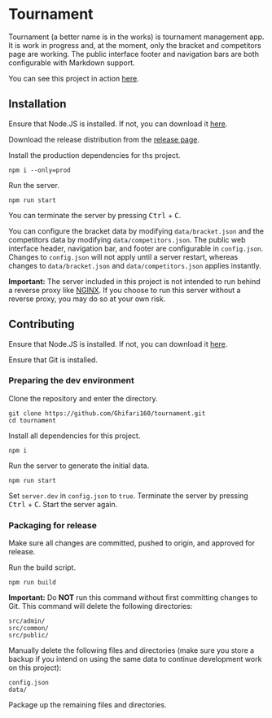 # Tournament

Tournament (a better name is in the works) is tournament management app. It is work in progress
and, at the moment, only the bracket and competitors page are working. The public interface footer
and navigation bars are both configurable with Markdown support.

You can see this project in action [here](https://tournament.ghifari160.com/).

## Installation

Ensure that Node.JS is installed. If not, you can download it [here](https://nodejs.org/en/).

Download the release distribution from the
[release page](https://github.com/Ghifari160/tournament/releases).

Install the production dependencies for ths project.

``` shell
npm i --only=prod
```

Run the server.

``` shell
npm run start
```

You can terminate the server by pressing <kbd>Ctrl</kbd> + <kbd>C</kbd>.

You can configure the bracket data by modifying `data/bracket.json` and the competitors data by
modifying `data/competitors.json`. The public web interface header, navigation bar, and footer are
configurable in `config.json`. Changes to `config.json` will not apply until a server restart,
whereas changes to `data/bracket.json` and `data/competitors.json` applies instantly.

**Important:** The server included in this project is not intended to run behind a reverse proxy like
[NGINX](https://www.nginx.com/). If you choose to run this server without a reverse proxy, you may do
so at your own risk.

## Contributing

Ensure that Node.JS is installed. If not, you can download it [here](https://nodejs.org/en/).

Ensure that Git is installed.

### Preparing the dev environment

Clone the repository and enter the directory.

``` shell
git clone https://github.com/Ghifari160/tournament.git
cd tournament
```

Install all dependencies for this project.

``` shell
npm i
```

Run the server to generate the initial data.

``` shell
npm run start
```

Set `server.dev` in `config.json` to `true`. Terminate the server by pressing
<kbd>Ctrl</kbd> + <kbd>C</kbd>. Start the server again.

### Packaging for release

Make sure all changes are committed, pushed to origin, and approved for release.

Run the build script.

``` shell
npm run build
```

**Important:** Do **NOT** run this command without first committing changes to Git. This command will
delete the following directories:

``` text
src/admin/
src/common/
src/public/
```

Manually delete the following files and directories (make sure you store a backup if you intend on
using the same data to continue development work on this project):

``` text
config.json
data/
```

Package up the remaining files and directories.

